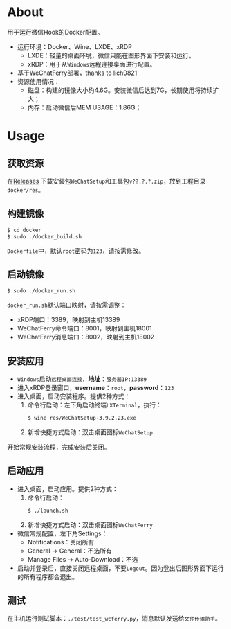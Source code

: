 # About
用于运行微信Hook的Docker配置。
*   运行环境：Docker、Wine、LXDE、xRDP
    -   LXDE：轻量的桌面环境，微信只能在图形界面下安装和运行。
    -   xRDP：用于从``Windows``远程连接桌面进行配置。
*   基于[WeChatFerry](https://github.com/lich0821/WeChatFerry)部署，thanks to [lich0821](https://github.com/lich0821/WeChatFerry/commits?author=lich0821)
*   资源使用情况：
    -   磁盘：构建的镜像大小约4.6G。安装微信后达到7G，长期使用将持续扩大；
    -   内存：启动微信后MEM USAGE：1.86G；

# Usage
## 获取资源
在[Releases](https://github.com/Saroth/docker_wechat/releases)
下载安装包``WeChatSetup``和工具包``v??.?.?.zip``，放到工程目录``docker/res``。

## 构建镜像
```sh
$ cd docker
$ sudo ./docker_build.sh
```

``Dockerfile``中，默认``root``密码为``123``，请按需修改。

## 启动镜像
```sh
$ sudo ./docker_run.sh
```

``docker_run.sh``默认端口映射，请按需调整：
*   xRDP端口：3389，映射到主机13389
*   WeChatFerry命令端口：8001，映射到主机18001
*   WeChatFerry消息端口：8002，映射到主机18002

## 安装应用
*   ``Windows``启动``远程桌面连接``，**地址**：``服务器IP:13389``
*   进入xRDP登录窗口，**username**：``root``，**password**：``123``
*   进入桌面，启动安装程序。提供2种方式：
    1.  命令行启动：左下角启动终端``LXTerminal``，执行：
        ```sh
        $ wine res/WeChatSetup-3.9.2.23.exe
        ```
    2.  新增快捷方式启动：双击桌面图标``WeChatSetup``

开始常规安装流程，完成安装后关闭。

## 启动应用
*   进入桌面，启动应用。提供2种方式：
    1.  命令行启动：
        ```sh
        $ ./launch.sh
        ```
    2.  新增快捷方式启动：双击桌面图标``WeChatFerry``
*   微信常规配置，左下角Settings：
    -   Notifications：关闭所有
    -   General -> General：不选所有
    -   Manage Files -> Auto-Download：不选
*   启动并登录后，直接关闭远程桌面，不要``Logout``。因为登出后图形界面下运行的所有程序都会退出。

## 测试
在主机运行测试脚本：``./test/test_wcferry.py``，消息默认发送给``文件传输助手``。

